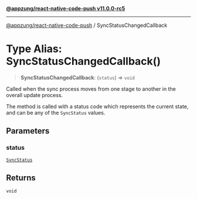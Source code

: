 [**@appzung/react-native-code-push v11.0.0-rc5**](../README.md)

---

[@appzung/react-native-code-push](../README.md) / SyncStatusChangedCallback

# Type Alias: SyncStatusChangedCallback()

> **SyncStatusChangedCallback**: (`status`) => `void`

Called when the sync process moves from one stage to another in the overall update process.

The method is called with a status code which represents the current state, and can be any of the `SyncStatus` values.

## Parameters

### status

[`SyncStatus`](../enumerations/SyncStatus.md)

## Returns

`void`
